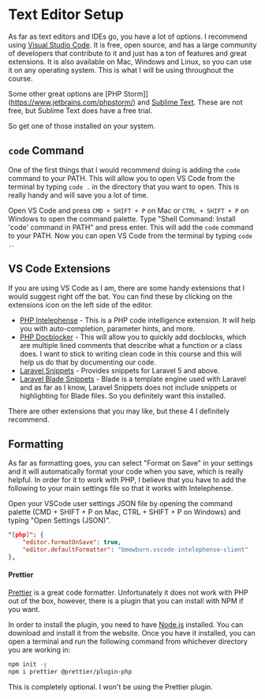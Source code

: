 # Text Editor Setup

As far as text editors and IDEs go, you have a lot of options. I recommend using [Visual Studio Code](https://code.visualstudio.com/). It is free, open source, and has a large community of developers that contribute to it and just has a ton of features and great extensions. It is also available on Mac, Windows and Linux, so you can use it on any operating system. This is what I will be using throughout the course.

Some other great options are [PHP Storm]](https://www.jetbrains.com/phpstorm/) and [Sublime Text](https://www.sublimetext.com/). These are not free, but Sublime Text does have a free trial.

So get one of those installed on your system.

## `code` Command

One of the first things that I would recommend doing is adding the `code` command to your PATH. This will allow you to open VS Code from the terminal by typing `code .` in the directory that you want to open. This is really handy and will save you a lot of time.

Open VS Code and press `CMD + SHIFT + P` on Mac or `CTRL + SHIFT + P` on Windows to open the command palette. Type "Shell Command: Install 'code' command in PATH" and press enter. This will add the `code` command to your PATH. Now you can open VS Code from the terminal by typing `code .`.

## VS Code Extensions

If you are using VS Code as I am, there are some handy extensions that I would suggest right off the bat. You can find these by clicking on the extensions icon on the left side of the editor.

- [PHP Intelephense](https://marketplace.visualstudio.com/items?itemName=bmewburn.vscode-intelephense-client) - This is a PHP code intelligence extension. It will help you with auto-completion, parameter hints, and more.
- [PHP Docblocker](https://marketplace.visualstudio.com/items?itemName=neilbrayfield.php-docblocker) - This will allow you to quickly add docblocks, which are multiple lined comments that describe what a function or a class does. I want to stick to writing clean code in this course and this will help us do that by documenting our code.
- [Laravel Snippets](https://marketplace.visualstudio.com/items?itemName=onecentlin.laravel5-snippets) - Provides snippets for Laravel 5 and above.
- [Laravel Blade Snippets](https://marketplace.visualstudio.com/items?itemName=onecentlin.laravel-blade) - Blade is a template engine used with Laravel and as far as I know, Laravel Snippets does not include snippets or highlighting for Blade files. So you definitely want this installed.

There are other extensions that you may like, but these 4 I definitely recommend.

## Formatting

As far as formatting goes, you can select "Format on Save" in your settings and it will automatically format your code when you save, which is really helpful. In order for it to work with PHP, I believe that you have to add the following to your main settings file so that it works with Intelephense.

Open your VSCode user settings JSON file by opening the command palette (CMD + SHIFT + P on Mac, CTRL + SHIFT + P on Windows) and typing "Open Settings (JSON)".

```json
"[php]": {
    "editor.formatOnSave": true,
    "editor.defaultFormatter": "bmewburn.vscode-intelephense-client"
},
```

#### Prettier

[Prettier](https://marketplace.visualstudio.com/items?itemName=esbenp.prettier-vscode) is a great code formatter. Unfortunately it does not work with PHP out of the box, however, there is a plugin that you can install with NPM if you want.

In order to install the plugin, you need to have [Node.js](https://nodejs.org/en/) installed. You can download and install it from the website. Once you have it installed, you can open a terminal and run the following command from whichever directory you are working in:

```bash
npm init -y
npm i prettier @prettier/plugin-php
```

This is completely optional. I won't be using the Prettier plugin.
